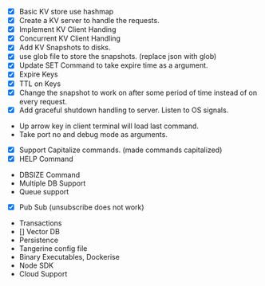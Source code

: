 - [X] Basic KV store use hashmap 
- [X] Create a KV server to handle the requests.
- [X] Implement KV Client Handing
- [X] Concurrent KV Client Handling
- [X] Add KV Snapshots to disks.
- [X] use glob file to store the snapshots.   (replace json with glob)
- [X] Update SET Command to take expire time as a argument.
- [X] Expire Keys
- [X] TTL on Keys
- [X] Change the snapshot to work on after some period of time instead of on every request.
- [X] Add graceful shutdown handling to server. Listen to OS signals.
- Up arrow key in client terminal will load last command.
- Take port no and debug mode as arguments.
- [X] Support Capitalize commands. (made commands capitalized)
- [X] HELP Command
- DBSIZE Command
- Multiple DB Support
- Queue support
- [X] Pub Sub   (unsubscribe does not work)
- Transactions
- [] Vector DB
- Persistence
- Tangerine config file
- Binary Executables, Dockerise 
- Node SDK
- Cloud Support